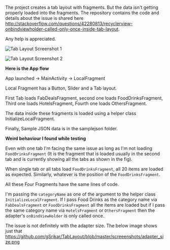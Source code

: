 The project creates a tab layout with fragments. But the data isn't getting properly loaded into the fragments. The repository contains the code and details about the issue is shared here http://stackoverflow.com/questions/42280813/recyclerview-onbindviewholder-called-only-once-inside-tab-layout.

Any help is appreciated.

![Tab Layout Screenshot 1](https://raw.github.com/gSrikar/TabLayout/master/screeenshots/Screenshot_2017-02-21-20-26-22-331.jpeg)

![Tab Layout Screenshot 2](https://raw.github.com/gSrikar/TabLayout/master/screeenshots/Screenshot_2017-02-21-20-26-16-577.jpeg)


**Here is the App flow**

App launched -> MainActivity -> LocalFragment

Local Fragment has a Button, Slider and a Tab layout.

First Tab loads FabDealsFragment, second one loads FoodDrinksFragment, Third one loads HotelsFragment, Fourth one loads OthersFragment.

The data inside these fragments is loaded using a helper class InitializeLocalFragment.

Finally, Sample JSON data is in the samplejson folder.

**Weird behaviour I found while testing**

Even with one tab I'm facing the same issue as long as I'm not loading `FoodDrinksFragment` (It is the fragment that is loaded usually in the second tab and is currently showing all the tabs as shown in the fig).

When single tab or all tabs load `FoodDrinksFragment`, all 20 items are loaded as expected. Similarly, whatever is the position of the `FoodDrinksFragment`.

All these Four Fragments have the same lines of code.

I'm passing the `categoryName` as one of the argument to the helper class `InitializeLocalFragment`. If I pass Food Drinks as the category name via `FabDealsFragment` or `FoodDrinksFragment` all the items are loaded but if I pass the same category name via `HotelsFragment` or `OthersFragment` then the adapter's `onBindViewHolder` is only called once.

The issue is not definitely with the adapter size. The below image shows just that https://github.com/gSrikar/TabLayout/blob/master/screeenshots/adapter_size.png


